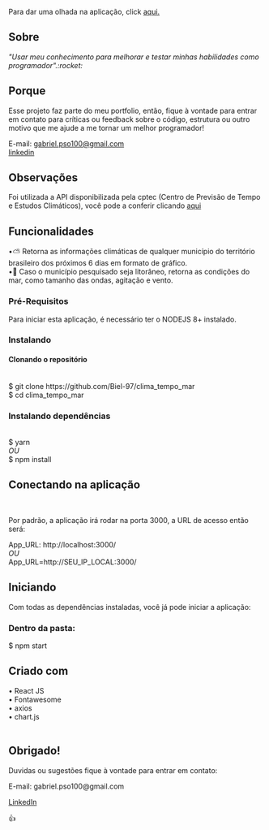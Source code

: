 <p> Para dar uma olhada na aplicação, click <a href="#" target="_blank">aqui.</a></p>
<h2>Sobre</h2> 
<p><i>"Usar meu conhecimento para melhorar e testar minhas habilidades como programador".:rocket:</i></p>


<h2>Porque</h2>

<p>Esse projeto faz parte do meu portfolio, então, fique à vontade para entrar em contato para críticas ou feedback sobre o código, estrutura ou outro motivo que me ajude a me tornar um melhor programador!</p>

<span>E-mail: <a>gabriel.pso100@gmail.com</a ></span><br>
<span><a target="_blank" href="https://www.linkedin.com/in/gabriel-97-oliveira">linkedin</a></span><br>
<h2>Observações</h2>

<p>Foi utilizada a API disponibilizada pela cptec (Centro de Previsão de Tempo e Estudos Climáticos), você pode a conferir clicando <a target="_blank" href="http://servicos.cptec.inpe.br/XML/">aqui</a></p>


<h2>Funcionalidades</h2>

•:partly_sunny: Retorna as informações climáticas de qualquer município do território brasileiro dos próximos 6 dias em formato de gráfico.  <br>
•:ocean: Caso o município pesquisado seja litorâneo, retorna as condições do mar, como tamanho das ondas, agitação e vento. <br>

<h3>Pré-Requisitos</h3>
<p>Para iniciar esta aplicação, é necessário ter o NODEJS 8+ instalado.</p>

<h3>Instalando</h3>
<h4>Clonando o repositório</h4><br>
<span>$ git clone https://github.com/Biel-97/clima_tempo_mar</span><br>
<span>$ cd clima_tempo_mar</span><br>


<h3>Instalando dependências</h3><br>
<span>$ yarn</span><br>
<i>OU</i><br>
<span>$ npm install</span><br>

<h2>Conectando na aplicação</h2><br>
<p>Por padrão, a aplicação irá rodar na porta 3000, a URL de acesso então será:</p>
<span>App_URL:  http://localhost:3000/</span><br>
<i>OU</i><br>
<span>App_URL=http://SEU_IP_LOCAL:3000/</span><br>


<h2>Iniciando</h2>
<p>Com todas as dependências instaladas, você já pode iniciar a aplicação:</p>
<h3>Dentro da pasta: </h3>
<span>$ npm start</span>

<h2>Criado com</h2>
<span>• React JS </span><br>
<span>• Fontawesome</span><br>
<span>• axios</span><br>
<span>• chart.js</span><br><br>


<h2>Obrigado!</h2>

<p>Duvidas ou sugestões fique à vontade para entrar em contato:</p>
<span>E-mail: <a>gabriel.pso100@gmail.com</a ></span><br>

<span><a href ="http://www.linkedin.com/in/gabriel-97-oliveira" target="_blank">LinkedIn</a> </span><br>

:thumbsup:

